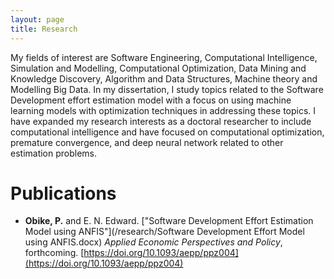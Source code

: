 ```yaml
---
layout: page
title: Research
---
```


My fields of interest are Software Engineering, Computational Intelligence, Simulation and Modelling, Computational Optimization, Data Mining and Knowledge Discovery,
Algorithm and Data Structures, Machine theory and Modelling Big Data. In my dissertation, I study topics related to the Software Development effort estimation model with a focus on using machine learning models with optimization techniques in addressing these topics.
I have expanded my research interests as a doctoral researcher to include computational intelligence and have focused on computational optimization, premature convergence, and deep neural network related to other estimation problems.

# Publications

- **Obike, P.** and E. N. Edward. ["Software Development Effort Estimation Model using ANFIS"](/research/Software Development Effort Model using ANFIS.docx) *Applied Economic Perspectives and Policy*, forthcoming. [https://doi.org/10.1093/aepp/ppz004](https://doi.org/10.1093/aepp/ppz004)

